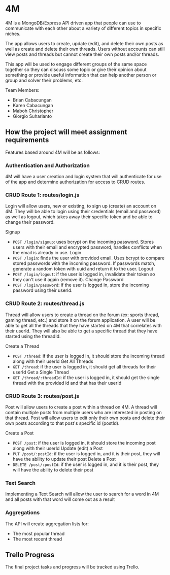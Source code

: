 # 4M

4M is a MongoDB/Express API driven app that people can use to communicate with each other about a variety of different topics in specific niches.

The app allows users to create, update (edit), and delete their own posts as well as create and delete their own threads. Users without accounts can still view posts and threads but cannot create their own posts and/or threads.

This app will be used to engage different groups of the same space together so they can discuss some topic or give  their opinion about something or provide useful information that can help another person or group and solver their problems, etc.

Team Members:
- Brian Cabacungan
- Karen Cabacungan
- Maboh Christopher
- Giorgio Suharianto

## How the project will meet assignment requirements

Features based around 4M will be as follows:

### Authentication and Authorization

4M will have a user creation and login system that will authenticate for use of the app and determine authorization for access to CRUD routes.

### CRUD Route 1: routes/login.js

Login will allow users, new or existing, to sign up (create) an account on 4M. They will be able to login using their credentials (email and password) as well as logout, which takes away their specific token and be able to change their password.

Signup
- `POST /login/signup`: uses bcrypt on the incoming password. Stores users with their email and encrypted password, handles conflicts when the email is already in use.
Login
- `POST /login`: finds the user with provided email. Uses bcrypt to compare stored passwords with the incoming password. If passwords match, generate a random token with uuid and return it to the user.
Logout
- `POST /login/logout`: if the user is logged in, invalidate their token so they can't use it again (remove it).
Change Password
- `POST /login/password`: if the user is logged in, store the incoming password using their userId.

### CRUD Route 2: routes/thread.js

Thread will allow users to create a thread on the forum (ex: sports thread, gaming thread, etc.) and store it on the forum application. A user will be able to get all the threads that they have started on 4M that correlates with their userId. They will also be able to get a specific thread that they have started using the threadId.

Create a Thread
- `POST /thread`: if the user is logged in, it should store the incoming thread along with their userId
Get All Threads
- `GET /thread`: if the user is logged in, it should get all threads for their userId
Get a Single Thread
- `GET /thread/:threadId`: if the user is logged in, it should get the single thread with the provided id and that has their userId

### CRUD Route 3: routes/post.js

Post will allow users to create a post within a thread on 4M. A thread will contain multiple posts from multiple users who are interested in posting on that thread. Post will allow users to edit only their own posts and delete their own posts according to that post's specific id (postId).

Create a Post
- `POST /post`: if the user is logged in, it should store the incoming post along with their userId
Update (edit) a Post
- `PUT /post/:postId`: if the user is logged in, and it is their post, they will have the ability to update their post
Delete a Post
- `DELETE /post/:postId`: if the user is logged in, and it is their post, they will have the ability to delete their post

### Text Search

Implementing a Text Search will allow the user to search for a word in 4M and all posts with that word will come out as a result

### Aggregations

The API will create aggregation lists for:
- The most popular thread
- The most recent thread

## Trello Progress

The final project tasks and progress will be tracked using Trello.